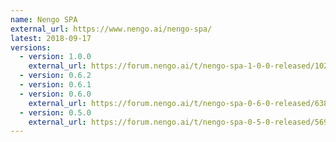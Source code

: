 ```yaml
---
name: Nengo SPA
external_url: https://www.nengo.ai/nengo-spa/
latest: 2018-09-17
versions:
  - version: 1.0.0
    external_url: https://forum.nengo.ai/t/nengo-spa-1-0-0-released/1026
  - version: 0.6.2
  - version: 0.6.1
  - version: 0.6.0
    external_url: https://forum.nengo.ai/t/nengo-spa-0-6-0-released/638
  - version: 0.5.0
    external_url: https://forum.nengo.ai/t/nengo-spa-0-5-0-released/569
---
```

